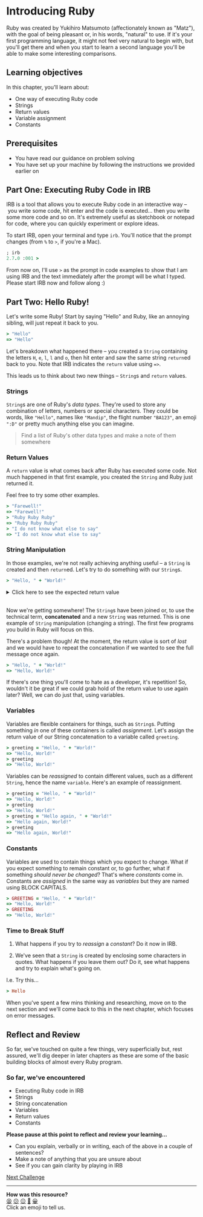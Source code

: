 # Introducing Ruby

Ruby was created by Yukihiro Matsumoto (affectionately known as "Matz"), with the goal of being pleasant or, in his words, "natural" to use. If it's your first programming language, it might not feel very natural to begin with, but you'll get there and when you start to learn a second language you'll be able to make some interesting comparisons.

## Learning objectives

In this chapter, you'll learn about:

- One way of executing Ruby code
- Strings
- Return values
- Variable assignment
- Constants

## Prerequisites

<!-- OMITTED -->

* You have read our guidance on problem solving
* You have set up your machine by following the instructions we provided earlier on

## Part One: Executing Ruby Code in IRB

IRB is a tool that allows you to execute Ruby code in an interactive way – you write some code, hit enter and the code is executed... then you write some more code and so on. It's extremely useful as sketchbook or notepad for code, where you can quickly experiment or explore ideas.

To start IRB, open your terminal and type `irb`.  You'll notice that the prompt changes (from `%` to `>`, if you're a Mac).

```ruby
; irb
2.7.0 :001 >
```

From now on, I'll use `>` as the prompt in code examples to show that I am using IRB and the text immediately after the prompt will be what I typed. Please start IRB now and follow along :)

## Part Two: Hello Ruby!

Let's write some Ruby! Start by saying "Hello" and Ruby, like an annoying sibling, will just repeat it back to you.

```ruby
> "Hello"
=> "Hello"
```

Let's breakdown what happened there – you created a `String` containing the letters `H`, `e`, `l`, `l` and `o`, then hit enter and saw the same string `return`ed back to you. Note that IRB indicates the `return` value using `=>`.

This leads us to think about two new things – `String`s and `return` values.

### Strings

`String`s are one of Ruby's _data types_. They're used to store any combination of letters, numbers or special characters. They could be words, like `"Hello"`, names like `"Mandip"`, the flight number `"BA123"`, an emoji `":D"` or pretty much anything else you can imagine.

> Find a list of Ruby's other data types and make a note of them somewhere
### Return Values

A `return` value is what comes back after Ruby has executed some code. Not much happened in that first example, you created the `String` and Ruby just returned it.

Feel free to try some other examples.

```ruby
> "Farewell!"
=> "Farewell!"
> "Ruby Ruby Ruby"
=> "Ruby Ruby Ruby"
> "I do not know what else to say"
=> "I do not know what else to say"
```

### String Manipulation

In those examples, we're not really achieving anything useful – a `String` is created and then `return`ed. Let's try to do something with our `String`s.

```ruby
> "Hello, " + "World!"
```

<details>
  <summary>Click here to see the expected return value</summary>
  <code>
    => "Hello, World!"
  </code>
</details>
<br>

Now we're getting somewhere! The `String`s have been joined or, to use the technical term, **concatenated** and a new `String` was returned. This is one example of `String` manipulation (changing a string). The first few programs you build in Ruby will focus on this.

There's a problem though! At the moment, the return value is sort of _lost_ and we would have to repeat the concatenation if we wanted to see the full message once again.

```ruby
> "Hello, " + "World!"
=> "Hello, World!"
```

If there's one thing you'll come to hate as a developer, it's repetition! So, wouldn't it be great if we could grab hold of the return value to use again later?  Well, we can do just that, using variables.

### Variables

Variables are flexible containers for things, such as `String`s. Putting something _in_ one of these containers is called _assignment_. Let's assign the return value of our String concatenation to a variable called `greeting`.

```ruby
> greeting = "Hello, " + "World!"
=> "Hello, World!"
> greeting
=> "Hello, World!"
```

Variables can be _reassigned_ to contain different values, such as a different `String`, hence the name `variable`. Here's an example of reassignment.

```ruby
> greeting = "Hello, " + "World!"
=> "Hello, World!"
> greeting
=> "Hello, World!"
> greeting = "Hello again, " + "World!"
=> "Hello again, World!"
> greeting
=> "Hello again, World!"
```

### Constants

Variables are used to contain things which you expect to change. What if you expect something to remain constant or, to go further, what if something _should never be changed_? That's where _constants_ come in. Constants are _assigned_ in the same way as _variables_ but they are named using BLOCK CAPITALS.

```ruby
> GREETING = "Hello, " + "World!"
=> "Hello, World!"
> GREETING
=> "Hello, World!"
```

### Time to Break Stuff

1. What happens if you try to _reassign_ a _constant_?  Do it now in IRB.

2. We've seen that a `String` is created by enclosing some characters in quotes. What happens if you leave them out? Do it, see what happens and try to explain what's going on.

I.e. Try this...

```ruby
> Hello
```

When you've spent a few mins thinking and researching, move on to the next section and we'll come back to this in the next chapter, which focuses on error messages.

## Reflect and Review

So far, we've touched on quite a few things, very superficially but, rest assured, we'll dig deeper in later chapters as these are some of the basic building blocks of almost every Ruby program.

### So far, we've encountered

- Executing Ruby code in IRB
- Strings
- String concatenation
- Variables
- Return values
- Constants

**Please pause at this point to reflect and review your learning...**

- Can you explain, verbally or in writing, each of the above in a couple of sentences?
- Make a note of anything that you are unsure about
- See if you can gain clarity by playing in IRB


[Next Challenge](02_error_messages.md)

<!-- BEGIN GENERATED SECTION DO NOT EDIT -->

---

**How was this resource?**  
[😫](https://airtable.com/shrUJ3t7KLMqVRFKR?prefill_Repository=makersacademy/ruby_foundations&prefill_File=01_say_hello_to_ruby.md&prefill_Sentiment=😫) [😕](https://airtable.com/shrUJ3t7KLMqVRFKR?prefill_Repository=makersacademy/ruby_foundations&prefill_File=01_say_hello_to_ruby.md&prefill_Sentiment=😕) [😐](https://airtable.com/shrUJ3t7KLMqVRFKR?prefill_Repository=makersacademy/ruby_foundations&prefill_File=01_say_hello_to_ruby.md&prefill_Sentiment=😐) [🙂](https://airtable.com/shrUJ3t7KLMqVRFKR?prefill_Repository=makersacademy/ruby_foundations&prefill_File=01_say_hello_to_ruby.md&prefill_Sentiment=🙂) [😀](https://airtable.com/shrUJ3t7KLMqVRFKR?prefill_Repository=makersacademy/ruby_foundations&prefill_File=01_say_hello_to_ruby.md&prefill_Sentiment=😀)  
Click an emoji to tell us.

<!-- END GENERATED SECTION DO NOT EDIT -->

